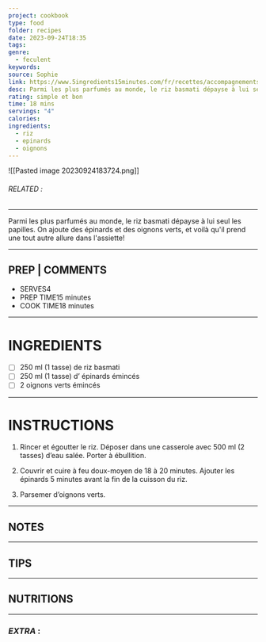 ```yaml
---
project: cookbook
type: food
folder: recipes
date: 2023-09-24T18:35
tags: 
genre:
  - feculent
keywords: 
source: Sophie
link: https://www.5ingredients15minutes.com/fr/recettes/accompagnements/riz-basmati-aux-epinards/?gallery=pp-5284)%C3%A0
desc: Parmi les plus parfumés au monde, le riz basmati dépayse à lui seul les papilles. On ajoute des épinards et des oignons verts, et voilà qu'il prend une tout autre allure dans l'assiette!
rating: simple et bon
time: 18 mins
servings: "4"
calories: 
ingredients:
  - riz
  - epinards
  - oignons
---
```


![[Pasted image 20230924183724.png]]
###### *RELATED* : 
---
Parmi les plus parfumés au monde, le riz basmati dépayse à lui seul les papilles. On ajoute des épinards et des oignons verts, et voilà qu'il prend une tout autre allure dans l'assiette!

---
## PREP | COMMENTS

- SERVES4
- PREP TIME15 minutes
- COOK TIME18 minutes

---
# INGREDIENTS

- [ ] 250 ml (1 tasse) de riz basmati
- [ ] 250 ml (1 tasse) d’ épinards émincés
- [ ] 2 oignons verts émincés

---
# INSTRUCTIONS

1. Rincer et égoutter le riz. Déposer dans une casserole avec 500 ml (2 tasses) d’eau salée. Porter à ébullition.
    
2. Couvrir et cuire à feu doux-moyen de 18 à 20 minutes. Ajouter les épinards 5 minutes avant la fin de la cuisson du riz.
    
3. Parsemer d’oignons verts.

---
## NOTES



---
## TIPS



---
## NUTRITIONS



---
### *EXTRA* :



